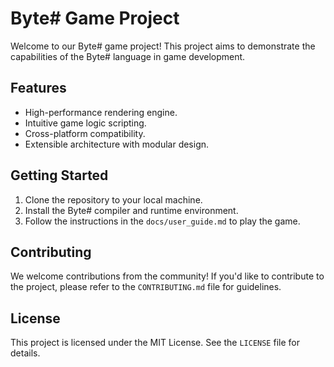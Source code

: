 # Byte# Game Project

Welcome to our Byte# game project! This project aims to demonstrate the capabilities of the Byte# language in game development.

## Features

- High-performance rendering engine.
- Intuitive game logic scripting.
- Cross-platform compatibility.
- Extensible architecture with modular design.

## Getting Started

1. Clone the repository to your local machine.
2. Install the Byte# compiler and runtime environment.
3. Follow the instructions in the `docs/user_guide.md` to play the game.

## Contributing

We welcome contributions from the community! If you'd like to contribute to the project, please refer to the `CONTRIBUTING.md` file for guidelines.

## License

This project is licensed under the MIT License. See the `LICENSE` file for details.


